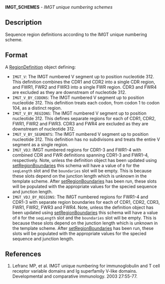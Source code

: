 **IMGT_SCHEMES** - *IMGT unique numbering schemes*

Description
--------------------

Sequence region definitions according to the IMGT unique numbering scheme.






Format
-------------------

A [RegionDefinition](RegionDefinition-class.md) object defining:

+ `IMGT_V`:               The IMGT numbered V segment up to position nucleotide 312.
This definition combines the CDR1 and CDR2 into a single CDR region,
and FWR1, FWR2 and FWR3 into a single FWR region. CDR3 and FWR4 are
excluded as they are downstream of nucleotide 312.
+ `IMGT_V_BY_CODONS`:     The IMGT numbered V segment up to position nucleotide 312.
This definition treats each codon, from codon 1 to codon 104, as a 
distinct region.
+ `IMGT_V_BY_REGIONS`:    The IMGT numbered V segment up to position nucleotide 312.
This defines separate regions for each of CDR1, CDR2,
FWR1, FWR2 and FWR3. CDR3 and FWR4 are
excluded as they are downstream of nucleotide 312.
+ `IMGT_V_BY_SEGMENTS`:   The IMGT numbered V segment up to position nucleotide 312.
This definition has no subdivisons and treats the entire V segment
as a single region.
+ `IMGT_VDJ`:             IMGT numbered regions for CDR1-3 and FWR1-4 with combined CDR and FWR 
definitions spanning CDR1-3 and FWR1-4, respectively.
Note, unless the definition object has been updated using [setRegionBoundaries](setRegionBoundaries.md) 
this schema will have a value of `0` for the `seqLength` slot and
the `boundaries` slot will be empty. This is because
these slots depend on the junction length which is unknown in the template 
scheme. After [setRegionBoundaries](setRegionBoundaries.md) has been run, these slots will be populated
with the appropriate values for the specied sequence and junction length.
+ `IMGT_VDJ_BY_REGIONS`:  The IMGT numbered regions for FWR1-4 and CDR1-3 with separate region boundaries
for each of CDR1, CDR2, CDR3, FWR1, FWR2, FWR3 and FWR4. 
Note, unless the definition object has been updated using [setRegionBoundaries](setRegionBoundaries.md) 
this schema will have a value of `0` for the `seqLength` slot and
the `boundaries` slot will be empty. This is because
these slots depend on the junction length which is unknown in the template 
scheme. After [setRegionBoundaries](setRegionBoundaries.md) has been run, these slots will be populated
with the appropriate values for the specied sequence and junction length.



References
-------------------


1. Lefranc MP, et al. IMGT unique numbering for immunoglobulin and T cell 
receptor variable domains and Ig superfamily V-like domains. 
Developmental and comparative immunology. 2003 27:55-77.










